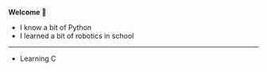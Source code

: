 <h><b>Welcome 🧉</b></h>

- I know a bit of Python
- I learned a bit of robotics in school

---

- Learning C
